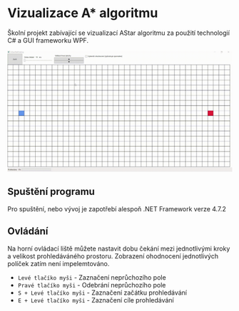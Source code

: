 # Vizualizace A* algoritmu
Školní projekt zabívající se vizualizací AStar algoritmu za použití technologií C# a GUI frameworku WPF.

![Náhled programu](/a_star.gif)

## Spuštění programu
Pro spuštění, nebo vývoj je zapotřebí alespoň .NET Framework verze 4.7.2

## Ovládání
Na horní ovládací liště můžete nastavit dobu čekání mezi jednotlivými kroky a velikost prohledáváného prostoru. Zobrazení ohodnocení jednotlivých políček zatím není impelemtováno.

- `Levé tlačíko myši` \- Zaznačení neprůchozího pole
- `Pravé tlačíko myši` \- Odebrání neprůchozího pole
- `S + Levé tlačíko myši` \- Zaznačení začátku prohledávání
- `E + Levé tlačíko myši` \- Zaznačení cíle prohledávání